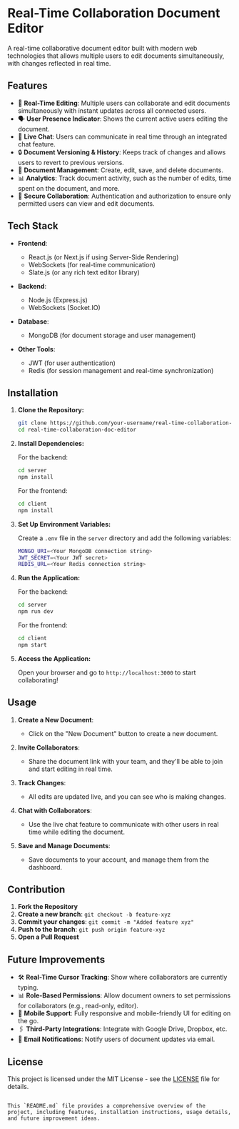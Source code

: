 
# Real-Time Collaboration Document Editor

A real-time collaborative document editor built with modern web technologies that allows multiple users to edit documents simultaneously, with changes reflected in real time.

## Features

- 📝 **Real-Time Editing**: Multiple users can collaborate and edit documents simultaneously with instant updates across all connected users.
- 🗣️ **User Presence Indicator**: Shows the current active users editing the document.
- 💬 **Live Chat**: Users can communicate in real time through an integrated chat feature.
- 🔒 **Document Versioning & History**: Keeps track of changes and allows users to revert to previous versions.
- 📁 **Document Management**: Create, edit, save, and delete documents.
- 📊 **Analytics**: Track document activity, such as the number of edits, time spent on the document, and more.
- 🔐 **Secure Collaboration**: Authentication and authorization to ensure only permitted users can view and edit documents.

## Tech Stack

- **Frontend**: 
  - React.js (or Next.js if using Server-Side Rendering)
  - WebSockets (for real-time communication)
  - Slate.js (or any rich text editor library)
  
- **Backend**: 
  - Node.js (Express.js)
  - WebSockets (Socket.IO)
  
- **Database**: 
  - MongoDB (for document storage and user management)
  
- **Other Tools**:
  - JWT (for user authentication)
  - Redis (for session management and real-time synchronization)

## Installation

1. **Clone the Repository:**
   ```bash
   git clone https://github.com/your-username/real-time-collaboration-doc-editor.git
   cd real-time-collaboration-doc-editor
   

2. **Install Dependencies:**

   For the backend:
   ```bash
   cd server
   npm install
   ```

   For the frontend:
   ```bash
   cd client
   npm install
   ```

3. **Set Up Environment Variables:**

   Create a `.env` file in the `server` directory and add the following variables:

   ```bash
   MONGO_URI=<Your MongoDB connection string>
   JWT_SECRET=<Your JWT secret>
   REDIS_URL=<Your Redis connection string>
   ```

4. **Run the Application:**

   For the backend:
   ```bash
   cd server
   npm run dev
   ```

   For the frontend:
   ```bash
   cd client
   npm start
   ```

5. **Access the Application:**

   Open your browser and go to `http://localhost:3000` to start collaborating!

## Usage

1. **Create a New Document**: 
   - Click on the "New Document" button to create a new document.
   
2. **Invite Collaborators**:
   - Share the document link with your team, and they'll be able to join and start editing in real time.

3. **Track Changes**:
   - All edits are updated live, and you can see who is making changes.
   
4. **Chat with Collaborators**:
   - Use the live chat feature to communicate with other users in real time while editing the document.

5. **Save and Manage Documents**:
   - Save documents to your account, and manage them from the dashboard.

## Contribution

1. **Fork the Repository**
2. **Create a new branch**: `git checkout -b feature-xyz`
3. **Commit your changes**: `git commit -m "Added feature xyz"`
4. **Push to the branch**: `git push origin feature-xyz`
5. **Open a Pull Request**

## Future Improvements

- 🛠 **Real-Time Cursor Tracking**: Show where collaborators are currently typing.
- 📊 **Role-Based Permissions**: Allow document owners to set permissions for collaborators (e.g., read-only, editor).
- 📱 **Mobile Support**: Fully responsive and mobile-friendly UI for editing on the go.
- 🖇️ **Third-Party Integrations**: Integrate with Google Drive, Dropbox, etc.
- 📧 **Email Notifications**: Notify users of document updates via email.

## License

This project is licensed under the MIT License - see the [LICENSE](LICENSE) file for details.

```

This `README.md` file provides a comprehensive overview of the project, including features, installation instructions, usage details, and future improvement ideas.
